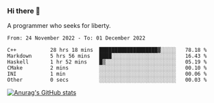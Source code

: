 ### Hi there 👋

<!--
**shejialuo/shejialuo** is a ✨ _special_ ✨ repository because its `README.md` (this file) appears on your GitHub profile.

Here are some ideas to get you started:

- 🔭 I’m currently working on ...
- 🌱 I’m currently learning ...
- 👯 I’m looking to collaborate on ...
- 🤔 I’m looking for help with ...
- 💬 Ask me about ...
- 📫 How to reach me: ...
- 😄 Pronouns: ...
- ⚡ Fun fact: ...
-->

A programmer who seeks for liberty.

<!--START_SECTION:waka-->

```text
From: 24 November 2022 - To: 01 December 2022

C++           28 hrs 18 mins  ███████████████████▓░░░░░   78.18 %
Markdown      5 hrs 56 mins   ████░░░░░░░░░░░░░░░░░░░░░   16.43 %
Haskell       1 hr 52 mins    █▒░░░░░░░░░░░░░░░░░░░░░░░   05.19 %
CMake         2 mins          ░░░░░░░░░░░░░░░░░░░░░░░░░   00.10 %
INI           1 min           ░░░░░░░░░░░░░░░░░░░░░░░░░   00.06 %
Other         0 secs          ░░░░░░░░░░░░░░░░░░░░░░░░░   00.03 %
```

<!--END_SECTION:waka-->

[![Anurag's GitHub stats](https://github-readme-stats.vercel.app/api?username=shejialuo&show_icons=true&theme=dracula)](https://github.com/anuraghazra/github-readme-stats)
